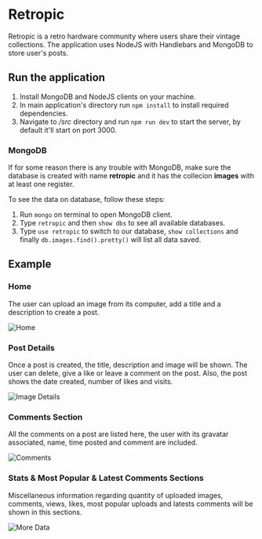 # Retropic
Retropic is a retro hardware community where users share their vintage collections. The application uses NodeJS with Handlebars and MongoDB to store user's posts.

## Run the application

1. Install MongoDB and NodeJS clients on your machine.
2. In main application's directory run `npm install` to install required dependencies.
2. Navigate to */src* directory and run `npm run dev` to start the server, by default it'll start on port 3000.

### MongoDB 

If for some reason there is any trouble with MongoDB, make sure the database is created with name **retropic** and it has the collecion **images** with at least one register.

To see the data on database, follow these steps:

1. Run `mongo` on terminal to open MongoDB client.
2. Type `retropic` and then `show dbs` to see all available databases.
3. Type `use retropic` to switch to our database, `show collections` and finally `db.images.find().pretty()` will list all data saved.


## Example

### Home

The user can upload an image from its computer, add a title and a description to create a post.

![Home](https://i.imgur.com/urwPhAX.png)

### Post Details

Once a post is created, the title, description and image will be shown. The user can delete, give a like or leave a comment on the post. Also, the post shows the date created, number of likes and visits.

![Image Details](https://i.imgur.com/ipubsWN.png)

### Comments Section

All the comments on a post are listed here, the user with its gravatar associated, name, time posted and comment are included.

![Comments](https://i.imgur.com/S6tQd0v.png)

### Stats & Most Popular & Latest Comments Sections

Miscellaneous information regarding quantity of uploaded images, comments, views, likes, most popular uploads and latests comments will be shown in this sections.

![More Data](https://i.imgur.com/aCgWWlu.png)